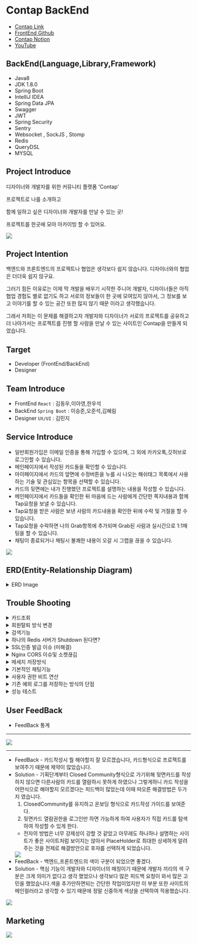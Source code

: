 
# Contap BackEnd
+ [Contap Link](https://contap.co.kr)
+ [FrontEnd Github](https://github.com/d0ngwooK1m/contap)
+ [Contap Notion](https://frequent-packet-5ba.notion.site/ConTap-dda2c10905b7488fa31e7b0e5f3ee8e6)
+ [YouTube](https://youtube.com)

## BackEnd(Language,Library,Framework)
+ Java8
+ JDK 1.8.0
+ Spring Boot
+ IntelliJ IDEA
+ Spring Data JPA
+ Swagger
+ JWT
+ Spring Security
+ Sentry
+ Websocket , SockJS , Stomp
+ Redis
+ QueryDSL
+ MYSQL


## Project Introduce
디자이너와 개발자를 위한 커뮤니티 플랫폼 'Contap'

프로젝트로 나를 소개하고

함께 일하고 싶은 디자이너와 개발자를 만날 수 있는 곳!

프로젝트를 한곳에 모아 아카이빙 할 수 있어요.

<img src = "https://media.vlpt.us/images/junseokoo/post/69d1eaed-69bb-43d9-a3e9-ba9d7cb85ae7/KakaoTalk_20211202_234232569.png">

## Project Intention
백엔드와 프론트엔드의 프로젝트나 협업은 생각보다 쉽지 않습니다. 디자이너와의 협업은 더더욱 쉽지 않구요.

그러기 힘든 이유로는 이제 막 개발을 배우기 시작한 주니어 개발자, 디자이너들은 아직 협업 경험도 별로 없기도 하고 서로의 정보들이 한 곳에 모여있지 않아서, 그 정보를 보고 이야기를 할 수 있는 공간 또한 많지 않기 때문 이라고 생각했습니다.

그래서 저희는 이 문제를 해결하고자 개발자와 디자이너가 서로의 프로젝트를 공유하고 더 나아가서는 프로젝트를 진행 할 사람을 만날 수 있는 사이트인 Contap을 만들게 되었습니다.

## Target
+ Developer (FrontEnd/BackEnd)
+ Designer 

## Team Introduce
+ FrontEnd `React` : 김동우,이아영,한우석 
+ BackEnd `Spring Boot` : 이승준,오준석,김혜림
+ Designer `UX/UI` : 김민지

## Service Introduce
+ 일반회원가입은 이메일 인증을 통해 가입할 수 있으며, 그 외에 카카오톡,깃허브로 로그인할 수 있습니다.
+ 메인페이지에서 작성된 카드들을 확인할 수 있습니다.
+ 마이페이지에서 카드의 앞면에 수정버튼을 누를 시 나오는 해쉬태그 목록에서 사용하는 기술 및 관심있는 항목을 선택할 수 있습니다.
+ 카드의 뒷면에는 내가 진행했던 프로젝트를 설명하는 내용을 작성할 수 있습니다.
+ 메인페이지에서 카드들을 확인한 뒤 마음에 드는 사람에게 간단한 쪽지내용과 함께 Tap요청을 보낼 수 있습니다.
+ Tap요청을 받은 사람은 보낸 사람의 카드내용을 확인한 뒤에 수락 및 거절을 할 수 있습니다.
+ Tap요청을 수락하면 나의 Grab항목에 추가되며 Grab된 사람과 실시간으로 1:1채팅을 할 수 있습니다.
+ 채팅이 종료되거나 채팅시 불쾌한 내용이 오갈 시 그랩을 끊을 수 있습니다.

<img src = "https://media.vlpt.us/images/junseokoo/post/6fc90ee8-a5fb-45d7-a501-32c7ac734cef/KakaoTalk_20211202_230337351.png">

## ERD(Entity-Relationship Diagram)
<details>
<summary>ERD Image</summary>
<div markdown="1">
<img src = "https://media.vlpt.us/images/junseokoo/post/a9047c28-2396-4b39-adc7-190f749e1de7/%EC%BA%A1%EC%B2%98.PNG">
</div>
</details>

## Trouble Shooting
<details>
<summary>카드조회</summary>
<div markdown="1">
처음엔 앞면만 보여주는 페이지에서도 뒷면정보(상세내용)까지 DB에서 불러오는 방법을 선택했었습니다. 이렇게 선택하게 된 이유는 DB에 접촉을 줄이고, 프론트에서도 서버에 접촉을 적게 하고 싶다해서 테스트를 진행해 보았는데
결과적으로 테스트의 결과가 성능이 좋게 나왔습니다. 나중에 알게되었지만 테스트 자체의 방법도 잘모 되었다는걸 알게되었습니다. 이 이유는 검색 쿼리에서 속도가 다시 느리게 나왔기 때문입니다.

- 랜덤한 유저 9명을 뽑아오는 테스트 속도 - 10ms
- 검색하였을때 테스트속도 - 600ms
- 위와 같은 현상으로 앞면만 보여주는 페이지에서는 뒷면정보를 불러오지 않게끔 수정 하였습니다.
- 랜덤한 유저 9명을 뽑아오는 테스트 속도 - 1~5ms
- 검색하였을때 테스트속도 - 100ms 이상은 거의 나오지 않앗다.
</div>
</details>

<details>
<summary>회원탈퇴 방식 변경</summary>
<div markdown="1">

<img src = "https://media.vlpt.us/images/junseokoo/post/e3dec966-fd35-4575-92ae-b38989488015/%EC%BA%A1%EC%B2%98.PNG">

+ 처음에는 회원탈퇴를 누르는 즉시 사용자 테이블에서 사용자 정보가 모두 삭제 되게끔 Cascade 적용하여 진행하려 했습니다.
+ 하지만 현재 저희 서비스구조상 사용자와 연관관계가 많이 형성이 되어 있었기 때문에 관련된 모든 부분에 Cascade를 적용해야지만 탈퇴가 가능하게 처리가 됐었습니다.
+ 이렇게 했을때 탈퇴 자체는 어려운 부분은 아니었습니다.
+ 하지만 이 과정속에서 회원탈퇴 처리를 현업에는 어떻게 진행하는지 의문이 생겼습니다. 
+ 그래서 멘토님들한테도 여쭤보고,여러 사이트들을 참고해보니 회원탈퇴가 즉시 실시간 데이터삭제가 아닌 탈퇴를 하더라도 일정기간 사용자의 정보를 가지고 있다는것을 알게되었습니다.
+ 그리고 사용자의 정보들은 의존성이 강함을 캐치하였고 사용자 정보 삭제 시 Cascade대신 하위 데이터부터 삭제하는게 적절하다고 생각을 했습니다.
+ 그래서 저희는 회원탈퇴를 스프링 스케줄러를 이용해 사용자의 status를 관리하며 탈퇴를 하더라도 한 달 간 휴면 계정으로 관리되며, 한 달 후 사용자의 정보가 삭제되게끔 로직을 변경하였습니다.

</div>
</details>

<details>
<summary>검색기능</summary>
<div markdown="1">

<img src = "https://media.vlpt.us/images/junseokoo/post/21fba52d-31a9-400d-93b6-7e370f8f8264/%EC%BA%A1%EC%B2%98.PNG">

+ 저희 서비스의 User와 HasTag의 테이블구조는 보이는 이미지와 같은 형태로 구성되어 있는데요. 
+ HashTag로 검색을하면 선택한 HashTag를 토대로 User가 검색결과로 도출 되게끔 구현하려 했습니다.
+ 여기서 User 테이블과 HashTag테이블이 다대다 관계를 갖고있기에 중간테이블이 존재했는데,기존에는 JPQL을 사용하고 있어  and검색을 하기엔 쿼리문이 너무 복잡해져 OR검색으로 구현하였습니다.
+ 여기서 and검색을 구현하기 위해선 어떻게 해야할지 고민 하던중 User와 HashTag의 관계를 중간테이블에서 관리하는것이 아닌 User테이블에서 HashTag에 관련된 데이터를  관리하면 어떨까 라는 생각을 했었는데 이러한 방식이 반정규화라는 것임을 알게되었습니다.
+ User테이블에 HashTagString이라는 String 자료형 컬럼을 추가하고 축구와 Java를 좋아하는 유저라면 @Java@_@축구@ 와 같은 형태로 저장하였습니다.
+ 이렇게 함으로서 이전에 포기했던 and검색을 구현할 수 있게 되었고,성능적인면에서도 테스트를 진행 하였는데 5000명의 User가 랜덤한 HasTag 4개를 갖도록 설정해준 뒤에 중간테이블을 사용한 검색과 반정규화한 테이블을 사용한 검색을 비교하였을때 전자는 11.6ms가 나왔고 후자는 7.63ms가 나왔기 때문에 최종적으로는 반정규화한 테이블을 사용한 검색을 적용하였습니다.

</div>
</details>

<details>
<summary>하나의 Redis 서버가 Shutdown 된다면?</summary>
<div markdown="1">

- pub/sub이 중요하기 때문에 레디스를 죽지않도록 대비가 필요하다고 생각했습니다.
- 처음에는 서버 장애 발생시 기본적으로 불필요한 key를 삭제하거나 서버를 새로 추가한다던가 데이터 설계를 변경해 보관장소를 Redis에서 RDB로 변경하는 방법들이 있다고 파악하고 있는데 현재 구상중인 방법으로는 채팅내용같은 중요한 데이터는 RDB에 기록하고 캐시만 Redis에 저장하고 사라져도 좋은 데이터라면 Redis에 저장을 시켜보려 하였습니다.
- 하지만 이 부분은 이론적인 부분만 찾아서 서비스에 접목시키기에는 이해도가 너무 부족했었습니다. 
- 서버 다운이 됐을때 대처 방안을 여러 방법들을 찾아본 결과로 가장 참고자료가 많았었던 Redis Sentinel 로 진행했습니다.
- Sentinel은 HA 무중단서비스를 지원하고 마스터와 슬레이브구조에 센티넬을 추가해 각각의 서버들을 감시하도록 하는 구조로 되어있으며 마스터를 감시하다가 다운되면 슬레이브를 마스터로 승격시키고 다운되었던 마스터가 재기동되면 센티넬이 해당 마스터를 슬레이브로 전환시키는 구조였습니다.

<img src = "https://media.vlpt.us/images/junseokoo/post/da2d74fe-7dbc-440f-8ce2-d0b822607973/123.png?w=768">

- 참고 레퍼런스를 통해 레디스 센티넬을 우분투에서 구축 및 설정작업을 하였습니다.
- 서버 slave/master 만들기 - [https://d2fault.github.io/2019/01/24/20190124-install-redis-and-set-master-slave-relationship/](https://d2fault.github.io/2019/01/24/20190124-install-redis-and-set-master-slave-relationship/)
- Sentinel 구동하기 및 스프링부트 config파일 설정 - [https://co-de.tistory.com/15](https://co-de.tistory.com/15)
</div>
</details>

<details>
<summary>SSL인증 발급 이슈 (미해결)</summary>
<div markdown="1">


```
$ sudo certbot --nginx -d contap.shop -d www.contap.shop
```
+ 이전에 Nginx Configuration 도 진행하였고 인증서를 발급받는 위의 명령어를 실행한 이후에 발생하였습니다.

```
Domain: contap.shop
Type: connection
Detail: Fetching
http://contap.shop/.well-known/acme-challenge/eI2sMNZH0hZ-XJwpw625SzdbauGMG5cex5uvVO2hWaI: 1
Timeout during connect (likely firewall problem)

Domain: www.contap.shop
Type: connection
Detail: Fetching
http://www.contap.shop/.well-known/acme-challenge/eI2sMNZH0hZ-XJwpw625SzdbauGMG5cex5uvVO2hWaI: 1
Timeout during connect (likely firewall problem)

To fix these errors, please make sure that your domain name was
entered correctly and the DNS A/AAAA record(s) for that domain
contain(s) the right IP address. Additionally, please check that
your computer has a publicly routable IP address and that no
firewalls are preventing the server from communicating with the
client. If you’re using the webroot plugin, you should also verify
that you are serving files from the webroot path you provided.
```

---

+ 우분투에서 cerbot으로 인증서를 발급받는 과정에서 위와 같은 오류가 발생했습니다.
+ 이게 처음에는 사실 한번에 인증서를 발급 받았었습니다. 그런데 좀더 공부도하고싶고 다시 해보면서 하려고 기존에 인증서가 깔려있던 ec2를 지운뒤에
  다시 재발급하는 과정에서 이슈가 나왔습니다.
+ 구글에 위와같은 오류를 검색해보니 80포트를 열어보라해서 ec2에서도 확인하고 우분투 내에서도 80포트를 일부러도 끊었다가 다시키기도해보고 가비아에서 dns설정에 ip값이 제대로 들어가있나 확인도 해보고
  도메인도 5개정도 새로 발급받음과 동시에 ec2도 계속 새로 생성(약20개정도 새로생성해봤음..)하면서 진행해보았지만 해결이 전혀 되지 않았습니다.
+ 그외에 구글링으로 저 오류를 검색해 약 30페이지에 다르는 이휴 해결 내용들을 확인하며 제시해준 해결방법들을 진행해보았지만 역시나 되지 않았습니다.
+ 그래서 든 생각이 혹시 내가 너무많은 요청을 해서 막힌건가 라는 생각이 들기도 하였습니다.
+ 그래서 아이피도 바꿔서 진행해봤지만...결론은 실패했습니다..
+ 여러방법들을 약 2일에 걸쳐서 시도해보았지만 계속 같은 상황이 반복되었습니다.그래서 혹시나 하는마음에 팀원한분에게 내가 아는 인증서 발급과정을
  설명하며 진행해보았는데 이 분은 또 한번에 되었습니다.
+ 우리는 왜 이 부분이 왜 이렇게 되었고 어디서 실수가 있었는지 짚고 넘어가고싶은데 우리의 역량으로는 도저히 위 오류의 원인과 해결방법을 도저히 찾을수가 없었습니다.

</div>
</details>

<details>
<summary>Nginx CORS 이슈및 소켓끊김</summary>
<div markdown="1">

+ 처음엔 그저 코드부분에서의 문제로만 생각하고 cors걸려있는 부분을 전부 모두허용으로 바꿔주었습니다.
+ 실패 후 아래와같이 cors 필터도 만들어보았습니다.

---

```java
import javax.servlet.*;
import javax.servlet.http.HttpServletRequest;
import javax.servlet.http.HttpServletResponse;
import java.io.IOException;

public class CORSFilter implements Filter {@Override
public void init(FilterConfig filterConfig) throws ServletException {

}

    @Override
    // CORS 설정
    public void doFilter(ServletRequest servletRequest, ServletResponse servletResponse, FilterChain chain)
            throws IOException, ServletException {
        HttpServletRequest request = (HttpServletRequest) servletRequest;
        ((HttpServletResponse) servletResponse).addHeader("Access-Control-Allow-Origin", "*");
        ((HttpServletResponse) servletResponse).addHeader("Access-Control-Allow-Methods","*");
        ((HttpServletResponse) servletResponse).addHeader("Access-Control-Allow-Headers","*");

        HttpServletResponse resp = (HttpServletResponse) servletResponse;

        if (request.getMethod().equals("OPTIONS")) {
            resp.setStatus(HttpServletResponse.SC_OK);
            return;
        }
        chain.doFilter(request, servletResponse);
    }

    @Override
    public void destroy() {

    }


}
```
---

+ 이래도 Cors는 해결되지 않았습니다. 이상한게 프론트쪽에서 서버가 연결되지도 않았는데 CORS가 발생해서 뭔가 설정쪽에 분명히 문제가 있다고 판단했습니다.
+ 구글링도해보고 찾아보다가 다른팀원이 nginx 에서 proxy 설정을 해보라고 했습니다.
+ 생각해보니 SSL인증을 받은 뒤에 WelcometoNginx가 나오면 끝이다 라고만 생각했었는데 CORS오류와 다른 팀원이 알려준 내용을 토대로 생각해보니 내 서버로 redirect가 되지 않고 있다는걸 발견했다. 우리는 애초에 서버가 켜지면 회원을 조회할수 있는페이지를 마련했었는데 WelcometoNginx가 나오는건 분명 문제가 있다는 거였던것이다. 사실 그냥 다된줄로만 알고 있었습니다. 그래서 nginx configuration을 건드려 보기로 했습니다.

---

```
$ sudo vim /etc/nginx/sites-available/default
```
+ 들어가면 아래화면에서 수정을 해주었습니다.



---

```
##
# You should look at the following URL's in order to grasp a solid understanding
# of Nginx configuration files in order to fully unleash the power of Nginx.
# https://www.nginx.com/resources/wiki/start/
# https://www.nginx.com/resources/wiki/start/topics/tutorials/config_pitfalls/
# https://wiki.debian.org/Nginx/DirectoryStructure
#
# In most cases, administrators will remove this file from sites-enabled/ and
# leave it as reference inside of sites-available where it will continue to be
# updated by the nginx packaging team.
#
# This file will automatically load configuration files provided by other
# applications, such as Drupal or Wordpress. These applications will be made
# available underneath a path with that package name, such as /drupal8.
#
# Please see /usr/share/doc/nginx-doc/examples/ for more detailed examples.
##
# Default server configuration
#
server {
        client_max_body_size 50M; << S3이미지 저장용량 제한해줘도 여기서 CORS걸려서 해줬음
        
        # SSL configuration
        #
        # listen 443 ssl default_server;
        # listen [::]:443 ssl default_server;
        #
        # Note: You should disable gzip for SSL traffic.
        # See: https://bugs.debian.org/773332
        #
        # Read up on ssl_ciphers to ensure a secure configuration.
        # See: https://bugs.debian.org/765782
        #
        # Self signed certs generated by the ssl-cert package
        # Don't use them in a production server!
        #
        # include snippets/snakeoil.conf;
        root /var/www/html;
        # Add index.php to the list if you are using PHP
        index index.html index.htm index.nginx-debian.html;
        
        server_name xxxxx.shop www.xxxxx.shop; <<도메인넣어줘야함
        location / {
                   # First attempt to serve request as file, then
                   # as directory, then fall back to displaying a 404.
                   
                   #try_files $uri $uri/ =404; << 이거 기존에 있던거 주석처리했음
                   proxy_pass http://ec2아이피:8080; << redirect시켜줬음 이걸로인해 웰컴투안나옴
                   proxy_http_version 1.1;
                   proxy_set_header Upgrade $http_upgrade;
                   proxy_set_header Connection "Upgrade";
                   요기서 위에 3개는 소켓연결이 계속 끊겨서 넣음
                   
        }
        # pass PHP scripts to FastCGI server
        #
        #location ~ \.php$ {
        #       include snippets/fastcgi-php.conf;
        #
        #       # With php-fpm (or other unix sockets):
        #       fastcgi_pass unix:/var/run/php/php7.0-fpm.sock;
        #       # With php-cgi (or other tcp sockets):
        #       fastcgi_pass 127.0.0.1:9000;
        #}
        # deny access to .htaccess files, if Apache's document root
        # concurs with nginx's one
        #
        #location ~ /\.ht {
        #       deny all;
        #}
    #listen [::]:443 ssl ipv6only=on; # managed by Certbot  <<여기 주척처리해줬음.
    listen 443 ssl; # managed by Certbot
    ssl_certificate /etc/letsencrypt/live/nybae.shop/fullchain.pem; # managed by Certbot
    ssl_certificate_key /etc/letsencrypt/live/nybae.shop/privkey.pem; # managed by Certbot
    include /etc/letsencrypt/options-ssl-nginx.conf; # managed by Certbot
    ssl_dhparam /etc/letsencrypt/ssl-dhparams.pem; # managed by Certbot
}
# Virtual Host configuration for example.com
#
# You can move that to a different file under sites-available/ and symlink that
# to sites-enabled/ to enable it.
#
#server {
#       listen 80;
#       listen [::]:80;
#
#       server_name example.com;
#
#       root /var/www/example.com;
#       index index.html;
#
#       location / {
#               try_files $uri $uri/ =404;
#       }
#}
server {
    if ($host = www.xxxx.shop) {
        return 301 https://$host$request_uri;
    } # managed by Certbot
    if ($host = xxxx.shop) {
        return 301 https://$host$request_uri;
    } # managed by Certbot
        listen 80 default_server;
        listen [::]:80 default_server;
        server_name contap.shop www.contap.shop;
    return 404; # managed by Certbot
}
```

---

+ 처음엔 proxy_pass 만 해줘서 우리가 이제 WelcometoNginx가 아닌 우리가 설정해놨던 페이지로 리다이렉트가 가능해졌다. 이와 동시에
  1차적 CORS오류도 해결되었습니다.

---
+ WebSocket을 지원할 때 리버스 프록시 서버가 직면하는 몇 가지 문제가 있습니다.
+ 하나는 WebSocket이 hop-by-hop 프로토콜이므로 프록시 서버가 클라이언트의 Upgrade 요청을 가로챌 때 적절한 헤더를 포함하여 WAS 서버에 업그레이드 요청을 보내야 한다는 것 입니다.
+ 또한 HTTP의 단기 연결과 달리 WebSocket은 오래 지속되기 때문에, 리버스 프록시는 연결을 닫지 않고 열린 상태로 유지하는 것을 허용해야 합니다.
+ 소켓에선 CORS가 나타나진 않았고, 지속적으로 연결이 끊기는 현상이 발생했습니다. 그래서 우리 서비스의 소켓과 관련된 실시간알람,채팅 들이 먹통이 되어버렸습니다.

```
# Web-socket 관련 설정들

# 1. HTTP/1.1 버전에서 지원하는 프로토콜 전환 메커니즘을 사용합니다.
proxy_http_version 1.1;

# 2. hop-by-hop 헤더를 사용합니다.
proxy_set_header Upgrade $http_upgrade;
proxy_set_header Connection "upgrade";
# 3. 받는 대상 서버(WAS)
#proxy_set_header Host $host;

```

+ Nginx는 클라이언트와 WAS 간 터널(소켓)을 설정할 수 있도록 WebSocket을 지원합니다. NGINX가 클라이언트에서 WAS로 업그레이드 요청을 보내려면 Upgrade 및 Connection 헤더를 명시적으로 설정해야 합니다.
+ 위와같이 작성하니 해결되었습니다!!!!
+ 하지만 또 2차적인 문제가 생겼습니다.
+ 이미지 업로드 문제였는데 우리는 백이 S3에서 이미지를 관리 하기로 했었습니다.
+ S3에서 아무리 이미지 용량제한을 늘려준다고 하더라도 nginx에서 설정을 따로 제한을 두지 않는 이상 이미지가 1MB이상이면 업로드를 실패하는 현상이 발생하였습니다.
+ 이건 마침 이 오류를 인지하지도 못할때 아까 도움을 받았던 팀원이 이미지 파일도 문제가있기에 nginx configuration 설정을 하시면 해결이 될거다 라고 알려 준 덕분에 빠르게 캐치할 수 있었습니다.

```
server {
listen       80;
listen 443 ssl http2;
srever_name www.도메인;
client_max_body_size 용량M;

```
+ 위의 설정내용에서 제일 맨위에 내용을 위와같이 추가해줘서 2차적인 문제도 말끔하게 해결되었습니다.



</div>
</details>

<details>
<summary>메세지 저장방식</summary>
<div markdown="1">

<img src = "https://media.vlpt.us/images/junseokoo/post/494856e7-993e-4124-9872-9d19386624be/%EB%85%B8%EC%85%982_1.png">

+ 위의 사진은 데이터베이스에  데이터를insert하는 API 요청의 런타임 입니다. (첫번째 api의 경우는 회원가입요청이라 비밀번호를 암호화 하는 과정에서 시간이 더 걸렸을거라 예상합니다. 두번째 api는 단순한 구조를 갖고 있는 테이블에 데이터를 넣는 것이었습니다.)
  저희팀 백엔드 개발자들은 ARC나 PostMan을 사용하면서 공통적으로 느낀 점은 데이터베이스에 insert하는 작업이 데이터를 조회하는 것보다 시간이 오래걸린다는 것이었습니다.

+ 위와 같은 생각을 지닌 상태로 채팅기능을 구현했기 때문에 1초에도 몇십개의 메시지가 발생 할 수 있는 서비스에서 메시지가 발생할때마다 DB에 insert를 하는 행위는 하면 안되겠다는 생각하였습니다. 그치만 구글링을 해봐도 어떤식으로 저장해라 라는 명확한 글을 못 찾았습니다. 그냥 하나씩 저장하는 방식은 옳지못하다는 글 뿐이었습니다.

+ 그래서 고민하다가 저희조에서 채용한 메시지 저장 방법은 메시지가 발생할때마다 서버에서 해당 메시지를 메모리에 갖고 있습니다. 갖고 있는 메시지의 개수가 100개가 넘으면 100개의 데이터를 한번에 저장하도록 구현했습니다. 사실 위와 같은 방법이 옳은 방법인지는 잘 모르겠습니다. 데이터가 저장되는과정에서 에러가 발생한다면 치명적인 문제가 발생할 것 같다는 생각이 들면서도 아직까지는 큰 문제가 없고 다른 좋은 방법도 떠오르지 않아 사용하고 있습니다. 더 좋은 방법이 있다면 알려주시면 감사하겠습니다..!

</div>
</details>

<details>
<summary>기본적인 채팅기능</summary>
<div markdown="1">

+ 단순 채팅기능(1:1채팅)까지만 구현한 후에 저희조는 채팅을 구현했으면 기본적으로 있어야 할 기능들을에대해서 고민을 해봤습니다. 그래서 나온 결론은 아래 3가지가 기본적으로 있어야 한다고 생각했습니다.

           1. 알람기능.

           2. 채팅방 조회시 최신순으로 정렬하는 기능.

           3. 채팅방 조회시 새로운 메시지가 있음을 알리는 기능.

+ 위의 기능은 메시지가 발생할때마다 DB에있는 값을 바꿔주는 행위를 해야지 가능한 기능들입니다(저희가 알고 있는 지식 내에서 내린 결론입니다.)
  하지만 채팅 메시지 저장 방식에서 고민했듯이 저희 조는 메시지가 발생할때마다 DB에 값을 insert하거나 update하는 방식을 선호하지 않았고 다른 좋은 방식이 있을지 고민을 많이 했었습니다. 그러던 중 이바울 멘토님께서 Redis의 key/value기능에 대해서 얘기해주셨습니다.
  redis에는 key/value 물론이고 정렬까지 해주는 자료구조까지 갖고 있어서 저희가 Redis를 잘 사용한다면 메시지가 발생할때마다 데이터 베이스에 접근하지 않아도 위의 기능을 구현할수있겠다고 생각했습니다. 저희조는 바로 Redis를 공부했고, 그를 바탕으로 위의 기능들을 구현했습니다. 전체적인 로직은 아래와 같습니다.

<img src = "https://media.vlpt.us/images/junseokoo/post/7466336c-2290-4f2f-822f-aacda42fb558/Untitled%20(1).png">

</div>
</details>

<details>
<summary>사용자 권한 비트 연산</summary>
<div markdown="1">

+ 저희조는 계속되는 요청에 DB에 단순한 Boolean형태 데이터가(알람설정과 같은 정보) 컬럼으로 추가됨으로써 , 칼럼을 많이 생성하는 것은 비효율적이라 생각되었습니다.
+ 그래서 비트연산을 사용하면 여러가지 Boolean 데이터를 한 칼럼안에 저장 할 수 있기 때문에 여러가지 Boolean 데이터를(최대 32개) 하나의 int형으로 저장하는 방식으로 구현하였습니다.

---
+ Boolean 형태 컬럼을 추가하며 권한을 관리 할 경우
```java
@Entity
User {	
		@Column
    private Boolean phoneTutorial;

    @Column
    private Boolean profileTutorial;

    @Column
    private Boolean otherUserRead;

    @Column
    private Boolean alarm;
}


//Service
public class MainService {
	//사용자 알람 여부 권한 bit연산으로 관리
	public void changeAlarmState(int alarmState, User user) {
        user.setAuthStatus(!authStatus);
        userRepository.save(user);
    }
}
```

---

+ 비트연산으로 값을 권한을 관리할 경우
```java
@Entity
User {
			@Column
	    @Schema(description = "사용자 권한(bit로 관리함) 0001:폰,0010:프로필,0100:otherUserRead,1000:alarm")
	    private int authStatus;
	}


//Enum ->비트연산
public enum AuthorityEnum {
		PHONE_TUTORIAL(Authority.PHONE_TUTORIAL),
    PROFILE_TUTORIAL(Authority.PROFILE_TUTORIAL),
    CAN_OTHER_READ(Authority.CAN_OTHER_READ),
    ALARM(Authority.ALARM),
    ALL_AUTHORITY(Authority.ALL_AUTHORITY);

		public static class Authority {
        public static final int PHONE_TUTORIAL = 0b0001;
        public static final int PROFILE_TUTORIAL = 0b0010;
        public static final int CAN_OTHER_READ = 0b0100;
        public static final int ALARM = 0b1000;
        public static final int ALL_AUTHORITY = 0b1111;
    }
}

//Service
public class MainService {
	//사용자 알람 여부 권한 bit연산으로 관리
	public void changeAlarmState(int alarmState, User user) {
        int authStatus = user.getAuthStatus();
        if(alarmState==0) {
            authStatus = authStatus & (AuthorityEnum.ALL_AUTHORITY.getAuthority() - AuthorityEnum.ALARM.getAuthority());
        }
        else if(alarmState==1) {
            authStatus = authStatus|AuthorityEnum.ALARM.getAuthority();
        }
        user.setAuthStatus(authStatus);
        userRepository.save(user);
    }
}
```
</div>
</details>

<details>
<summary>기존 예외 로그를 저장하는 방식의 단점</summary>
<div markdown="1">

+ FrontEnd가 배포시에는 Console을 찍은 내용들을 다 지워야 한다고 했습니다.
+ 그렇게되면 프론트측에선 그 이외의 예외들을 메세지만 확인할 수 있고 정확하게 어떤 오류인지 파악이 힘들었습니다. (BackEnd도 nohup으로 배포를 진행해 로그를 확인하는데 있어 어려움이 있었습니다.)
+ 그래서 처음엔 log를 메모장형식으로 저장되게끔 xml을 이용해서 남겼었습니다.
+ 하지만 이게 적으면 상관없겠지만 로그에 찍힌 내용이 많아졌을때는 찾는게 너무 힘들었습니다.
  + 기존 로그를 남겼던 방식
<img src = "https://media.vlpt.us/images/junseokoo/post/13d574af-4352-4dca-9bbc-078bbdf14192/image%20(2).png">

+ 그래서 Sentry를 이용해 BackEnd가 예외처리한 내용들 이외의 것들을 체크하고 좀더 수월하게 Fix할 수 있게 되었습니다.
+ 예시로 최종 직전 회원가입이 안되는 이슈가 발생했는데 프론트측에는 서버에 문의해주세요 라는 우리가 정한 메세지만 보여졌고 우리 또한 nohup으로 배포중이었기에 로그 확인이 어려웠습니다.
+ 하지만 Sentry 페이지에 들어가 어떤 이슈인지 한눈에 파악을 할 수 있었으며 위의 이슈를 5분도 걸리지 않고 바로 수정이 가능했습니다.
+ Sentry는 그냥 단순 이슈만 보여주는게 아닌 같은이슈가 몇번 발생했는지도 파악할 수 있으며,FrontEnd에서 요청한 API의 속도,총 요청한 API호출 대비 실패율 등의 내용을 확인할 수 있습니다.
+ 하지만 JSON BODY에 있는 값들은 확인이 아직까지는 불가능했기에 정확하게 이슈가 어떤 값으로 인해서 발생했는지 는 파악이 힘들었습니다. 이게 사용방법 미숙으로 인한건지 실제로 BODY값은 보여지지 않는건지 확인이 필요한 상황입니다.

<img src = "https://frequent-packet-5ba.notion.site/image/https%3A%2F%2Fs3-us-west-2.amazonaws.com%2Fsecure.notion-static.com%2F23e9f1ca-22bf-4c4d-90a3-c218308eab78%2F123.png?table=block&id=a9cbeb75-b2bf-46f8-89ff-e7237cfec002&spaceId=b468245f-8935-47ec-9cf1-a9bb010c2e27&width=2000&userId=&cache=v2">
<img src = "https://frequent-packet-5ba.notion.site/image/https%3A%2F%2Fs3-us-west-2.amazonaws.com%2Fsecure.notion-static.com%2F975d7e15-30c4-4d8f-b344-515c2d0d8faa%2F234.png?table=block&id=092dc4f4-1ada-469b-ae54-f2c59bede0c7&spaceId=b468245f-8935-47ec-9cf1-a9bb010c2e27&width=2000&userId=&cache=v2">
<img src = "https://frequent-packet-5ba.notion.site/image/https%3A%2F%2Fs3-us-west-2.amazonaws.com%2Fsecure.notion-static.com%2F9dfd1089-55b7-4e4d-a260-6758a9fb560f%2Fimage.png?table=block&id=7ba9435a-02c8-42f1-91c8-cc76a4ffe15f&spaceId=b468245f-8935-47ec-9cf1-a9bb010c2e27&width=2000&userId=&cache=v2">

</div>
</details>


<details>
<summary>성능 테스트</summary>
<div markdown="1">

+ 저희 백엔드 개발자들이 성능적으로 걱정한 부분은 그랩목록(친구 목록)불러오기 입니다.(이것 외에도 많긴합니다..) 왜냐하면 그랩목록을 불러올때 가장 최근에 메시지를 주고받은,아니면 가장최근에 새롭게추가된 그랩들 순으로 불러와야하는데 이와같이 하려면 아래와 같은 절차를 밟아야 합니다.

<img src = "https://frequent-packet-5ba.notion.site/image/https%3A%2F%2Fs3-us-west-2.amazonaws.com%2Fsecure.notion-static.com%2Ff5363062-ed84-48e5-8940-a7c83170664c%2FUntitled.png?table=block&id=849b86f7-0684-42f4-aac3-ebd8a3642011&spaceId=b468245f-8935-47ec-9cf1-a9bb010c2e27&width=1830&userId=&cache=v2">
여기서 그냥 데이터베이스에 최신날짜를 계속해서 업데이트 해주고 orderBy를 이용해서 정렬한데이터를 주면 되는것 아니냐 라는 의문을 갖으시는 분들이 계실것같은데, 저희조는 새 메시지가 발생할때마다 데이터베이스에 해당시간을 저장하는 방식이 아니라, 레디스에 저장하고 있습니다.)

- 위와같은 다른 읽기 쿼리문보다 조금은(?) 복잡한 절차를 거치기 때문에 성능적으로 문제가 되진 않을지 걱정했었고,100명의 친구목록이 있는 User로 Test를 그랩목록을 12개씩 불러오는 테스트의 경우 평균적으로 16.77ms가 나왔고, 그랩목록 전체를 불러오는 경우(100개) 100ms가 나왔습니다.
</div>
</details>



## User FeedBack
+ FeedBack 통계

---

<img src = "https://media.vlpt.us/images/junseokoo/post/5e97d7ed-817e-4d86-b1c6-f263b72b0210/image.png"> 

---

+ FeedBack - 카드작성시 뭘 해야할지 잘 모르겠습니다, 카드형식으로 프로젝트를 보여주기 때문에 제약이 많았습니다.
+ Solution - 기획단계부터 Closed Community형식으로 가기위해 뒷면카드를 작성하지 않으면 다른사람의 카드를 열람하시 못하게 하였으나 그렇게하니 카드 작성을 어떤식으로 해야할지 모르겠다는 피드백이 많았는데 이때 떠오른 해결방법은 두가지 였습니다.
  1. ClosedCommunity를 유지하고 온보딩 형식으로 카드작성 가이드를 보여준다.
  2. 뒷면카드 열람권한을 로그인만 하면 가능하게 하여 사용자가 직접 카드를 탐색하여 작성할 수 있게 한다.
  + 전자의 방법은 너무 강제성이 강할 것 같았고 아무래도 하나하나 설명하는 사이트가 좋은 사이트처럼 보이지는 않아서 PlaceHolder로 최대한 상세하게 알려주는 것을 전제로  해결방안으로 후자를 선택하게 되었습니다.
  <img src = "https://media.vlpt.us/images/junseokoo/post/55f3fcf7-e6c8-4e56-a9e9-40125e20d4a3/Untitled.png">
+ FeedBack - 백엔드,프론트엔드의 색이 구분이 되었으면 좋겠다.
+ Solution - 핵심 기능이 개발자와 디자이너의 매칭이기 때문에 개발자 끼리의 색 구분은 크게 의미가 없다고 생각 했었으나 생각보다 많은 피드백 요청이 와서 많은 고민을 했었습니다.색을 추가만하면되는 간단한 작업이었지만 이 부분 또한 사이트의 메인컬러라고 생각할 수 있기 때문에 정말 신중하게 색상을 선택하여 적용했습니다.
<img src = "https://media.vlpt.us/images/junseokoo/post/e0a140be-71a4-4229-8004-aca093799e01/%E1%84%8F%E1%85%A1%E1%84%83%E1%85%B3%20%E1%84%89%E1%85%A2%E1%86%A8%20%E1%84%87%E1%85%A7%E1%86%AB%E1%84%80%E1%85%A7%E1%86%BC.gif">

## Marketing
<img src = "https://media.vlpt.us/images/junseokoo/post/41924e47-f8fc-4c10-8659-1db5529b6e0a/Untitled.png">

